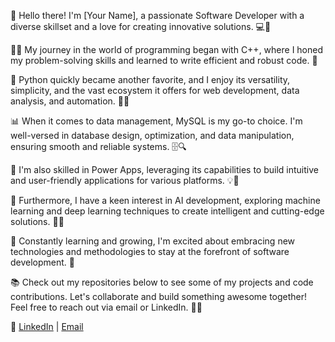👋 Hello there! I'm [Your Name], a passionate Software Developer with a diverse skillset and a love for creating innovative solutions. 💻🚀

👨‍💻 My journey in the world of programming began with C++, where I honed my problem-solving skills and learned to write efficient and robust code. 🧠

🐍 Python quickly became another favorite, and I enjoy its versatility, simplicity, and the vast ecosystem it offers for web development, data analysis, and automation. 🐍🌐

📊 When it comes to data management, MySQL is my go-to choice. I'm well-versed in database design, optimization, and data manipulation, ensuring smooth and reliable systems. 🗄️🔍

🔌 I'm also skilled in Power Apps, leveraging its capabilities to build intuitive and user-friendly applications for various platforms. 💡📱

🤖 Furthermore, I have a keen interest in AI development, exploring machine learning and deep learning techniques to create intelligent and cutting-edge solutions. 🤖🧠

🌱 Constantly learning and growing, I'm excited about embracing new technologies and methodologies to stay at the forefront of software development. 🌟

📚 Check out my repositories below to see some of my projects and code contributions. Let's collaborate and build something awesome together! Feel free to reach out via email or LinkedIn. 🤝📧

🔗 [LinkedIn](https://www.linkedin.com/in/yourprofile) | [Email](mailto:youremail@example.com)

